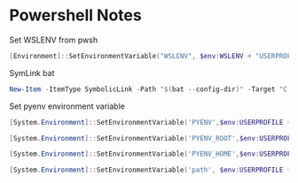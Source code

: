 # Powershell Notes

Set WSLENV from pwsh
```powershell
[Environment]::SetEnvironmentVariable("WSLENV", $env:WSLENV + "USERPROFILE/p:", [System.EnvironmentVariableTarget]::User)
```

﻿SymLink bat
```powershell
New-Item -ItemType SymbolicLink -Path "$(bat --config-dir)" -Target "C:\projects\dots\configs\bat" -ErrorAction Stop
```

Set pyenv environment variable 

```powershell 
[System.Environment]::SetEnvironmentVariable('PYENV',$env:USERPROFILE + "\.pyenv\pyenv-win\","User")

[System.Environment]::SetEnvironmentVariable('PYENV_ROOT',$env:USERPROFILE + "\.pyenv\pyenv-win\","User")

[System.Environment]::SetEnvironmentVariable('PYENV_HOME',$env:USERPROFILE + "\.pyenv\pyenv-win\","User")

[System.Environment]::SetEnvironmentVariable('path', $env:USERPROFILE + "\.pyenv\pyenv-win\bin;" + $env:USERPROFILE + "\.pyenv\pyenv-win\shims;" + [System.Environment]::GetEnvironmentVariable('path', "User"),"User")
```
